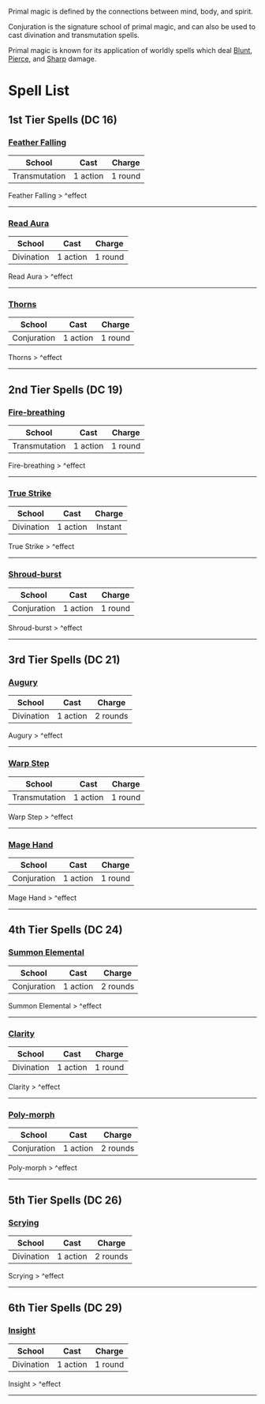 Primal magic is defined by the connections between mind, body, and spirit.  
  
Conjuration is the signature school of primal magic, and can also be used to cast divination and transmutation spells.  
  
Primal magic is known for its application of worldly spells which deal [Blunt](./Blunt.md), [Pierce](./Pierce.md), and [Sharp](./Sharp.md) damage.  
  
# Spell List  
  
<h2><span><p>1st Tier Spells (DC 16)</p></span></h2><h3><span><p><a data-href="Feather Falling" href="Feather Falling" class="internal-link" target="_blank" rel="noopener">Feather Falling</a></p></span></h3><p><span style="overflow-x: auto;"><table>  
<thead>  
<tr>  
<th align="center">School</th>  
<th align="center">Cast</th>  
<th align="center">Charge</th>  
</tr>  
</thead>  
<tbody>  
<tr>  
<td align="center">Transmutation</td>  
<td align="center">1 action</td>  
<td align="center">1 round</td>  
</tr>  
</tbody>  
</table></span></p><p><span><p><span alt="Feather Falling > ^effect" src="Feather Falling#^effect" class="internal-embed">Feather Falling &gt; ^effect</span></p></span></p><hr><h3><span><p><a data-href="Read Aura" href="Read Aura" class="internal-link" target="_blank" rel="noopener">Read Aura</a></p></span></h3><p><span style="overflow-x: auto;"><table>  
<thead>  
<tr>  
<th align="center">School</th>  
<th align="center">Cast</th>  
<th align="center">Charge</th>  
</tr>  
</thead>  
<tbody>  
<tr>  
<td align="center">Divination</td>  
<td align="center">1 action</td>  
<td align="center">1 round</td>  
</tr>  
</tbody>  
</table></span></p><p><span><p><span alt="Read Aura > ^effect" src="Read Aura#^effect" class="internal-embed">Read Aura &gt; ^effect</span></p></span></p><hr><h3><span><p><a data-href="Thorns" href="Thorns" class="internal-link" target="_blank" rel="noopener">Thorns</a></p></span></h3><p><span style="overflow-x: auto;"><table>  
<thead>  
<tr>  
<th align="center">School</th>  
<th align="center">Cast</th>  
<th align="center">Charge</th>  
</tr>  
</thead>  
<tbody>  
<tr>  
<td align="center">Conjuration</td>  
<td align="center">1 action</td>  
<td align="center">1 round</td>  
</tr>  
</tbody>  
</table></span></p><p><span><p><span alt="Thorns > ^effect" src="Thorns#^effect" class="internal-embed">Thorns &gt; ^effect</span></p></span></p><hr><h2><span><p>2nd Tier Spells (DC 19)</p></span></h2><h3><span><p><a data-href="Fire-breathing" href="Fire-breathing" class="internal-link" target="_blank" rel="noopener">Fire-breathing</a></p></span></h3><p><span style="overflow-x: auto;"><table>  
<thead>  
<tr>  
<th align="center">School</th>  
<th align="center">Cast</th>  
<th align="center">Charge</th>  
</tr>  
</thead>  
<tbody>  
<tr>  
<td align="center">Transmutation</td>  
<td align="center">1 action</td>  
<td align="center">1 round</td>  
</tr>  
</tbody>  
</table></span></p><p><span><p><span alt="Fire-breathing > ^effect" src="Fire-breathing#^effect" class="internal-embed">Fire-breathing &gt; ^effect</span></p></span></p><hr><h3><span><p><a data-href="True Strike" href="True Strike" class="internal-link" target="_blank" rel="noopener">True Strike</a></p></span></h3><p><span style="overflow-x: auto;"><table>  
<thead>  
<tr>  
<th align="center">School</th>  
<th align="center">Cast</th>  
<th align="center">Charge</th>  
</tr>  
</thead>  
<tbody>  
<tr>  
<td align="center">Divination</td>  
<td align="center">1 action</td>  
<td align="center">Instant</td>  
</tr>  
</tbody>  
</table></span></p><p><span><p><span alt="True Strike > ^effect" src="True Strike#^effect" class="internal-embed">True Strike &gt; ^effect</span></p></span></p><hr><h3><span><p><a data-href="Shroud-burst" href="Shroud-burst" class="internal-link" target="_blank" rel="noopener">Shroud-burst</a></p></span></h3><p><span style="overflow-x: auto;"><table>  
<thead>  
<tr>  
<th align="center">School</th>  
<th align="center">Cast</th>  
<th align="center">Charge</th>  
</tr>  
</thead>  
<tbody>  
<tr>  
<td align="center">Conjuration</td>  
<td align="center">1 action</td>  
<td align="center">1 round</td>  
</tr>  
</tbody>  
</table></span></p><p><span><p><span alt="Shroud-burst > ^effect" src="Shroud-burst#^effect" class="internal-embed">Shroud-burst &gt; ^effect</span></p></span></p><hr><h2><span><p>3rd Tier Spells (DC 21)</p></span></h2><h3><span><p><a data-href="Augury" href="Augury" class="internal-link" target="_blank" rel="noopener">Augury</a></p></span></h3><p><span style="overflow-x: auto;"><table>  
<thead>  
<tr>  
<th align="center">School</th>  
<th align="center">Cast</th>  
<th align="center">Charge</th>  
</tr>  
</thead>  
<tbody>  
<tr>  
<td align="center">Divination</td>  
<td align="center">1 action</td>  
<td align="center">2 rounds</td>  
</tr>  
</tbody>  
</table></span></p><p><span><p><span alt="Augury > ^effect" src="Augury#^effect" class="internal-embed">Augury &gt; ^effect</span></p></span></p><hr><h3><span><p><a data-href="Warp Step" href="Warp Step" class="internal-link" target="_blank" rel="noopener">Warp Step</a></p></span></h3><p><span style="overflow-x: auto;"><table>  
<thead>  
<tr>  
<th align="center">School</th>  
<th align="center">Cast</th>  
<th align="center">Charge</th>  
</tr>  
</thead>  
<tbody>  
<tr>  
<td align="center">Transmutation</td>  
<td align="center">1 action</td>  
<td align="center">1 round</td>  
</tr>  
</tbody>  
</table></span></p><p><span><p><span alt="Warp Step > ^effect" src="Warp Step#^effect" class="internal-embed">Warp Step &gt; ^effect</span></p></span></p><hr><h3><span><p><a data-href="Mage Hand" href="Mage Hand" class="internal-link" target="_blank" rel="noopener">Mage Hand</a></p></span></h3><p><span style="overflow-x: auto;"><table>  
<thead>  
<tr>  
<th align="center">School</th>  
<th align="center">Cast</th>  
<th align="center">Charge</th>  
</tr>  
</thead>  
<tbody>  
<tr>  
<td align="center">Conjuration</td>  
<td align="center">1 action</td>  
<td align="center">1 round</td>  
</tr>  
</tbody>  
</table></span></p><p><span><p><span alt="Mage Hand > ^effect" src="Mage Hand#^effect" class="internal-embed">Mage Hand &gt; ^effect</span></p></span></p><hr><h2><span><p>4th Tier Spells (DC 24)</p></span></h2><h3><span><p><a data-href="Summon Elemental" href="Summon Elemental" class="internal-link" target="_blank" rel="noopener">Summon Elemental</a></p></span></h3><p><span style="overflow-x: auto;"><table>  
<thead>  
<tr>  
<th align="center">School</th>  
<th align="center">Cast</th>  
<th align="center">Charge</th>  
</tr>  
</thead>  
<tbody>  
<tr>  
<td align="center">Conjuration</td>  
<td align="center">1 action</td>  
<td align="center">2 rounds</td>  
</tr>  
</tbody>  
</table></span></p><p><span><p><span alt="Summon Elemental > ^effect" src="Summon Elemental#^effect" class="internal-embed">Summon Elemental &gt; ^effect</span></p></span></p><hr><h3><span><p><a data-href="Clarity" href="Clarity" class="internal-link" target="_blank" rel="noopener">Clarity</a></p></span></h3><p><span style="overflow-x: auto;"><table>  
<thead>  
<tr>  
<th align="center">School</th>  
<th align="center">Cast</th>  
<th align="center">Charge</th>  
</tr>  
</thead>  
<tbody>  
<tr>  
<td align="center">Divination</td>  
<td align="center">1 action</td>  
<td align="center">1 round</td>  
</tr>  
</tbody>  
</table></span></p><p><span><p><span alt="Clarity > ^effect" src="Clarity#^effect" class="internal-embed">Clarity &gt; ^effect</span></p></span></p><hr><h3><span><p><a data-href="Poly-morph" href="Poly-morph" class="internal-link" target="_blank" rel="noopener">Poly-morph</a></p></span></h3><p><span style="overflow-x: auto;"><table>  
<thead>  
<tr>  
<th align="center">School</th>  
<th align="center">Cast</th>  
<th align="center">Charge</th>  
</tr>  
</thead>  
<tbody>  
<tr>  
<td align="center">Conjuration</td>  
<td align="center">1 action</td>  
<td align="center">2 rounds</td>  
</tr>  
</tbody>  
</table></span></p><p><span><p><span alt="Poly-morph > ^effect" src="Poly-morph#^effect" class="internal-embed">Poly-morph &gt; ^effect</span></p></span></p><hr><h2><span><p>5th Tier Spells (DC 26)</p></span></h2><h3><span><p><a data-href="Scrying" href="Scrying" class="internal-link" target="_blank" rel="noopener">Scrying</a></p></span></h3><p><span style="overflow-x: auto;"><table>  
<thead>  
<tr>  
<th align="center">School</th>  
<th align="center">Cast</th>  
<th align="center">Charge</th>  
</tr>  
</thead>  
<tbody>  
<tr>  
<td align="center">Divination</td>  
<td align="center">1 action</td>  
<td align="center">2 rounds</td>  
</tr>  
</tbody>  
</table></span></p><p><span><p><span alt="Scrying > ^effect" src="Scrying#^effect" class="internal-embed">Scrying &gt; ^effect</span></p></span></p><hr><h2><span><p>6th Tier Spells (DC 29)</p></span></h2><h3><span><p><a data-href="Insight" href="Insight" class="internal-link" target="_blank" rel="noopener">Insight</a></p></span></h3><p><span style="overflow-x: auto;"><table>  
<thead>  
<tr>  
<th align="center">School</th>  
<th align="center">Cast</th>  
<th align="center">Charge</th>  
</tr>  
</thead>  
<tbody>  
<tr>  
<td align="center">Divination</td>  
<td align="center">1 action</td>  
<td align="center">1 round</td>  
</tr>  
</tbody>  
</table></span></p><p><span><p><span alt="Insight > ^effect" src="Insight#^effect" class="internal-embed">Insight &gt; ^effect</span></p></span></p><hr>  
  
